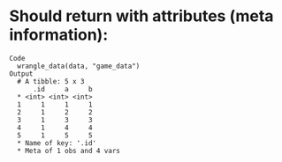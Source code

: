 # Should return with attributes (meta information):

    Code
      wrangle_data(data, "game_data")
    Output
      # A tibble: 5 x 3
          .id     a     b
      * <int> <int> <int>
      1     1     1     1
      2     1     2     2
      3     1     3     3
      4     1     4     4
      5     1     5     5
      * Name of key: '.id'
      * Meta of 1 obs and 4 vars

